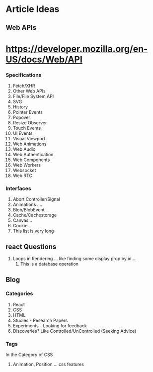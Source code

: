 # Article Ideas

## Web APIs

# https://developer.mozilla.org/en-US/docs/Web/API

### Specifications

1. Fetch/XHR
2. Other Web APIs
3. File/File System API
4. SVG
5. History
6. Pointer Events
7. Popover
8. Resize Observer
9. Touch Events
10. UI Events
11. Visual Viewport
12. Web Animations
13. Web Audio
14. Web Authentication
15. Web Components
16. Web Workers
17. Websocket
18. Web RTC

### Interfaces

1. Abort Controller/Signal
2. Animations ....
3. Blob/BlobEvent
4. Cache/Cachestorage
5. Canvas...
6. Cookie...
7. This list is very long

## react Questions

1. Loops in Rendering ... like finding some display prop by id....
   1. This is a database operation

## Blog

### Categories

1. React
2. CSS
3. HTML
4. Studies - Research Papers
5. Experiments - Looking for feedback
6. Discoveries? Like Controlled/UnControlled (Seeking Advice)

### Tags

In the Category of CSS

1. Animation, Position ... css features
